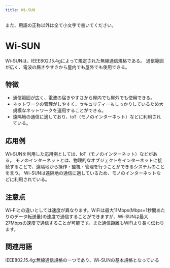 ```yaml
---
title: Wi-SUN
---
```

また、用語の正称以外は全て小文字で書いてください。

# Wi-SUN
Wi-SUNは、IEEE802.15.4gによって規定された無線通信規格である。
通信範囲が広く、電波の届きやすさから屋内でも屋外でも使用できる。
## 特徴
- 通信範囲が広く、電波の届きやすさから屋内でも屋外でも使用できる。
- ネットワークの管理がしやすく、セキュリティーもしっかりしているため大規模なネットワークを運用することができる。
- 遠隔地の通信に適しており、IoT（モノのインターネット）などに利用されている。
## 応用例
Wi-SUNを利用した応用例としては、IoT（モノのインターネット）などがある。
モノのインターネットとは、物理的なオブジェクトをインターネットに接続することで、遠隔地から操作・監視・管理を行うことができるシステムのことを言う。
Wi-SUNは遠隔地の通信に適しているため、モノのインターネットなどに利用されている。
## 注意点
Wi-Fiとの違いとしては速度が異なります。WiFiは最大11Mbps(Mbps=1秒間あたりのデータ転送量)の速度で通信することができますが、Wi-SUNは最大27Mbpsの速度で通信することが可能です。また通信距離もWiFiより長く伝わります。


## 関連用語
IEEE802.15.4g:無線通信規格の一つであり、Wi-SUNの基本規格となっている